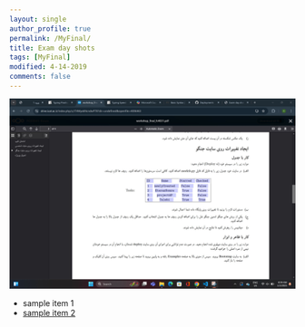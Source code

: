 ```yaml
---
layout: single
author_profile: true
permalink: /MyFinal/
title: Exam day shots 
tags: [MyFinal]
modified: 4-14-2019
comments: false
---
```





![exam day](/assets/images/exam.jpg "exam day")
- sample item 1
- [sample item 2](fccourse.liara.run)













<!-- 

# ekhteshash

werwe
rwe

## Tehran
lsdfksd

### Azadi
### Enghelab

- mored 1
- mored 2

My favorite website is [yahoo](http://www.yahoo.com).


## Esfahan
ldkfjs

![Painting](https://maysagharehgozli.github.io/assets/images/photo.jpg)


<iframe width="1691" height="680" src="https://www.youtube.com/embed/LOTtWzX3Wp4" title="The STRANGE Reason He's The World's Best Climber" frameborder="0" allow="accelerometer; autoplay; clipboard-write; encrypted-media; gyroscope; picture-in-picture" allowfullscreen></iframe>


|  Number | Name |
|---------|------|
|1        | Ali  | -->
